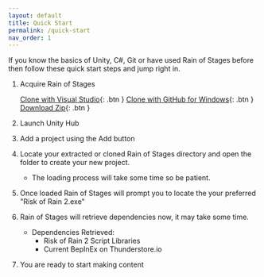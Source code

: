 ```yaml
---
layout: default
title: Quick Start
permalink: /quick-start
nav_order: 1
---
```


 If you know the basics of Unity, C#, Git or have used Rain of Stages before then follow these quick start steps and jump right in.

 1. Acquire Rain of Stages

	 [Clone with Visual Studio](git-client://clone?repo=https://github.com/PassivePicasso/Rain-of-Stages){: .btn }
	 [Clone with GitHub for Windows](github-windows://openRepo/https://github.com/PassivePicasso/Rain-of-Stages){: .btn }
	 [Download Zip](https://github.com/PassivePicasso/Rain-of-Stages/archive/master.zip){: .btn }
 	  
 1. Launch Unity Hub
 
 1. Add a project using the Add button
 
 1. Locate your extracted or cloned Rain of Stages directory and open the folder to create your new project.
     * The loading process will take some time so be patient.
 
 1. Once loaded Rain of Stages will prompt you to locate the your preferred "Risk of Rain 2.exe" 

 1. Rain of Stages will retrieve dependencies now, it may take some time.
    * Dependencies Retrieved:
        * Risk of Rain 2 Script Libraries
        * Current BepInEx on Thunderstore.io

 1. You are ready to start making content
